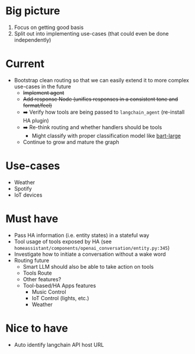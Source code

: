 # Big picture
1. Focus on getting good basis
2. Split out into implementing use-cases (that could even be done independently)

# Current
- Bootstrap clean routing so that we can easily extend it to more complex use-cases in the future
  - ~~Implement agent~~
  - ~~Add response Node (unifies responses in a consistent tone and format/feel)~~
  - ➡️ Verify how tools are being passed to `langchain_agent` (re-install HA plugin)
  - ➡️ Re-think routing and whether handlers should be tools
    - Might classify with proper classification model like [bart-large](https://huggingface.co/facebook/bart-large-mnli)
  - Continue to grow and mature the graph

# Use-cases
- Weather
- Spotify
- IoT devices

# Must have
- Pass HA information (i.e. entity states) in a stateful way
- Tool usage of tools exposed by HA (see `homeassistant/components/openai_conversation/entity.py:345`)
- Investigate how to initiate a conversation without a wake word
- Routing future
  - Smart LLM should also be able to take action on tools
  - Tools Route
  - Other features?
  - Tool-based/HA Apps features
    - Music Control
    - IoT Control (lights, etc.)
    - Weather

# Nice to have
- Auto identify langchain API host URL
